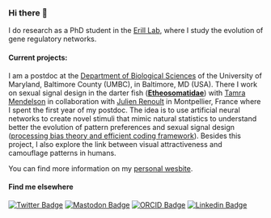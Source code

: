 ### Hi there 👋

I do research as a PhD student in the [Erill Lab](https://erilllab.umbc.edu/), where I study the evolution of gene regulatory networks.

#### Current projects:

I am a postdoc at the [Department of Biological Sciences](https://biology.umbc.edu/) of the University of Maryland, Baltimore County (UMBC), in Baltimore, MD (USA). There I work on sexual signal design in the darter fish ([**Etheosomatidae**](https://en.wikipedia.org/wiki/Etheostomatinae)) with [Tamra Mendelson](https://www.mendelsonlab.net/) in collaboration with [Julien Renoult](https://www.eevcom-montpellier.com/julien-renoult.html) in Montpellier, France where I spent the first year of my postdoc. The idea is to use artificial neural networks to create novel stimuli that mimic natural statistics to understand better the evolution of pattern preferences and sexual signal design ([processing bias theory and efficient coding framework](https://royalsocietypublishing.org/doi/full/10.1098/rspb.2019.0165)). Besides this project, I also explore the link between visual attractiveness and camouflage patterns in humans.

You can find more information on my [personal wesbite](https://yseulthb.github.io/).

#### Find me elsewhere

[![Twitter Badge](https://img.shields.io/badge/Twitter-%231DA1F2.svg?style=for-the-badge&logo=Twitter&logoColor=white)](https://twitter.com/Izzie_Hb)
[![Mastodon Badge](https://img.shields.io/badge/-MASTODON-%232B90D9?style=for-the-badge&logo=mastodon&logoColor=white)](https://mastodon.lol/@izziehb)
[![ORCID Badge](https://img.shields.io/badge/orcid-A6CE39?style=for-the-badge&logo=orcid&logoColor=white)](https://orcid.org/0000-0003-3939-3852)
[![Linkedin Badge](https://img.shields.io/badge/linkedin-%230077B5.svg?style=for-the-badge&logo=linkedin&logoColor=white)](https://www.linkedin.com/in/yseulthejjabrichard/)


<!--


**eliamascolo/eliamascolo** is a ✨ _special_ ✨ repository because its `README.md` (this file) appears on your GitHub profile.

Here are some ideas to get you started:

- 🔭 I’m currently working on ...
- 🌱 I’m currently learning ...
- 👯 I’m looking to collaborate on ...
- 🤔 I’m looking for help with ...
- 💬 Ask me about ...
- 📫 How to reach me: ...
- 😄 Pronouns: ...
- ⚡ Fun fact: ...
-->
